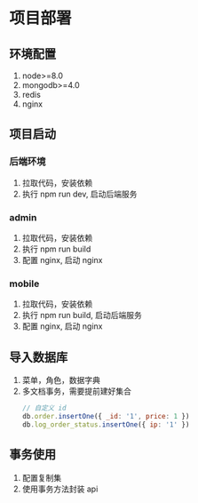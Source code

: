 # 项目部署

## 环境配置

1. node>=8.0
2. mongodb>=4.0
3. redis
4. nginx

## 项目启动

### 后端环境

1. 拉取代码，安装依赖
2. 执行 npm run dev, 启动后端服务

### admin

1. 拉取代码，安装依赖
2. 执行 npm run build
3. 配置 nginx, 启动 nginx

### mobile

1. 拉取代码，安装依赖
2. 执行 npm run build, 启动后端服务
3. 配置 nginx, 启动 nginx

## 导入数据库

1. 菜单，角色，数据字典
2. 多文档事务，需要提前建好集合
   ```js
   // 自定义 id
   db.order.insertOne({ _id: '1', price: 1 })
   db.log_order_status.insertOne({ ip: '1' })
   ```

## 事务使用

1. 配置复制集
2. 使用事务方法封装 api

```

```
